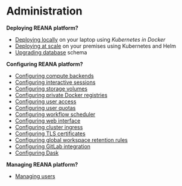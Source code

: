 # Administration

**Deploying REANA platform?**

- [Deploying locally](deployment/deploying-locally) on your laptop using _Kubernetes in Docker_
- [Deploying at scale](deployment/deploying-at-scale) on your premises using Kubernetes and Helm
- [Upgrading database](deployment/upgrading-db) schema

**Configuring REANA platform?**

- [Configuring compute backends](configuration/configuring-compute-backends)
- [Configuring interactive sessions](configuration/configuring-interactive-sessions)
- [Configuring storage volumes](configuration/configuring-storage-volumes)
- [Configuring private Docker registries](configuration/configuring-private-docker-registries)
- [Configuring user access](configuration/configuring-access)
- [Configuring user quotas](configuration/configuring-user-quotas)
- [Configuring workflow scheduler](configuration/configuring-scheduler)
- [Configuring web interface](configuration/configuring-web-interface)
- [Configuring cluster ingress](configuration/configuring-cluster-ingress)
- [Configuring TLS certificates](configuration/configuring-tls-certificates)
- [Configuring global workspace retention rules](configuration/configuring-global-workspace-retention-rules)
- [Configuring GitLab integration](configuration/configuring-gitlab-integration)
- [Configuring Dask](configuration/configuring-dask)

**Managing REANA platform?**

- [Managing users](management/managing-users)
